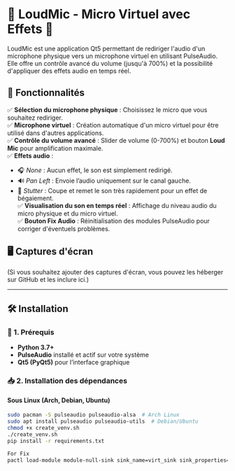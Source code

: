 # 🎤 LoudMic - Micro Virtuel avec Effets 🎵  

LoudMic est une application Qt5 permettant de rediriger l'audio d'un microphone physique vers un microphone virtuel en utilisant PulseAudio.  
Elle offre un contrôle avancé du volume (jusqu'à 700%) et la possibilité d'appliquer des effets audio en temps réel.  

## 🚀 Fonctionnalités  
✅ **Sélection du microphone physique** : Choisissez le micro que vous souhaitez rediriger.  
✅ **Microphone virtuel** : Création automatique d'un micro virtuel pour être utilisé dans d'autres applications.  
✅ **Contrôle du volume avancé** : Slider de volume (0-700%) et bouton **Loud Mic** pour amplification maximale.  
✅ **Effets audio** :  
   - 🎧 *None* : Aucun effet, le son est simplement redirigé.  
   - 🔊 *Pan Left* : Envoie l’audio uniquement sur le canal gauche.  
   - 🎵 *Stutter* : Coupe et remet le son très rapidement pour un effet de bégaiement.  
✅ **Visualisation du son en temps réel** : Affichage du niveau audio du micro physique et du micro virtuel.  
✅ **Bouton Fix Audio** : Réinitialisation des modules PulseAudio pour corriger d'éventuels problèmes.  

## 🖥️ Captures d'écran  
(Si vous souhaitez ajouter des captures d'écran, vous pouvez les héberger sur GitHub et les inclure ici.)

---

## 🛠️ Installation  

### 🔽 1. Prérequis  
- **Python 3.7+**  
- **PulseAudio** installé et actif sur votre système  
- **Qt5 (PyQt5)** pour l’interface graphique  

### 📥 2. Installation des dépendances  

#### Sous Linux (Arch, Debian, Ubuntu)  

```bash
sudo pacman -S pulseaudio pulseaudio-alsa  # Arch Linux
sudo apt install pulseaudio pulseaudio-utils  # Debian/Ubuntu
chmod +x create_venv.sh
./create_venv.sh
pip install -r requirements.txt

For Fix
pactl load-module module-null-sink sink_name=virt_sink sink_properties=device.description=VirtualMic

